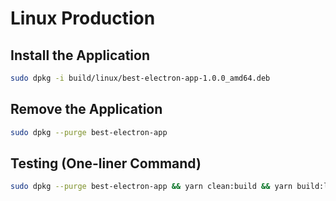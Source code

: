 # Linux Production

## Install the Application

```bash
sudo dpkg -i build/linux/best-electron-app-1.0.0_amd64.deb
```

## Remove the Application

```bash
sudo dpkg --purge best-electron-app
```

## Testing (One-liner Command)

```bash
sudo dpkg --purge best-electron-app && yarn clean:build && yarn build:linux && sudo dpkg -i build/linux/best-electron-app-1.0.0_amd64.deb && best-electron-app && sudo dpkg --purge best-electron-app
```
